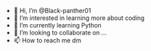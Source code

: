 - 👋 Hi, I’m @Black-panther01
- 👀 I’m interested in learning more about coding 
- 🌱 I’m currently learning Python 
- 💞️ I’m looking to collaborate on ...
- 📫 How to reach me dm 

<!---
Black-panther01/Black-panther01 is a ✨ special ✨ repository because its `README.md` (this file) appears on your GitHub profile.
You can click the Preview link to take a look at your changes.
--->
